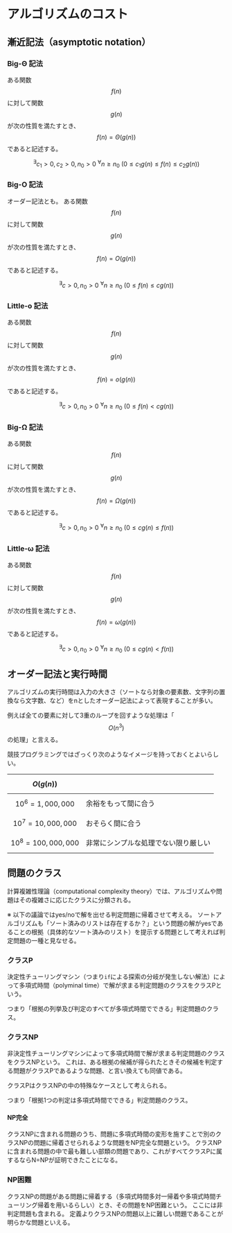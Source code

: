 # アルゴリズムのコスト

## 漸近記法（asymptotic notation）

### Big-Θ 記法

ある関数 $$f(n)$$ に対して関数 $$g(n)$$ が次の性質を満たすとき、$$f(n) = \Theta(g(n))$$ であると記述する。

$$^\exists c_1 > 0, c_2 > 0, n_0 > 0 \ ^\forall n \geq n_0 \ (0 \leq c_1 g(n) \leq f(n) \leq c_2 g(n))$$

### Big-O 記法

オーダー記法とも。
ある関数 $$f(n)$$ に対して関数 $$g(n)$$ が次の性質を満たすとき、$$f(n) = O(g(n))$$ であると記述する。

$$^\exists c > 0, n_0 > 0 \ ^\forall n \geq n_0 \ (0 \leq f(n) \leq c g(n))$$

### Little-o 記法

ある関数 $$f(n)$$ に対して関数 $$g(n)$$ が次の性質を満たすとき、$$f(n) = o(g(n))$$ であると記述する。

$$^\exists c > 0, n_0 > 0 \ ^\forall n \geq n_0 \ (0 \leq f(n) < c g(n))$$

### Big-Ω 記法

ある関数 $$ f(n)$$ に対して関数 $$g(n)$$ が次の性質を満たすとき、$$f(n) = \Omega(g(n))$$ であると記述する。

$$^\exists c > 0, n_0 > 0 \ ^\forall n \geq n_0 \ (0 \leq c g(n) \leq f(n))$$

### Little-ω 記法

ある関数 $$ f(n)$$ に対して関数 $$g(n)$$ が次の性質を満たすとき、$$f(n) = \omega(g(n))$$ であると記述する。

$$^\exists c > 0, n_0 > 0 \ ^\forall n \geq n_0 \ (0 \leq c g(n) < f(n))$$

## オーダー記法と実行時間

アルゴリズムの実行時間は入力の大きさ（ソートなら対象の要素数、文字列の置換なら文字数、など）をnとしたオーダー記法によって表現することが多い。

例えば全ての要素に対して3重のループを回すような処理は「$$O(n^3)$$ の処理」と言える。

競技プログラミングではざっくり次のようなイメージを持っておくとよいらしい。

|$$O(g(n))$$||
|----|----|
|$$10^6 = 1,000,000$$|余裕をもって間に合う|
|$$10^7 = 10,000,000$$|おそらく間に合う|
|$$10^8 = 100,000,000$$|非常にシンプルな処理でない限り厳しい|

## 問題のクラス

計算複雑性理論（computational complexity theory）では、アルゴリズムや問題はその複雑さに応じたクラスに分類される。

※ 以下の議論ではyes/noで解を出せる判定問題に帰着させて考える。
ソートアルゴリズムも「ソート済みのリストは存在するか？」という問題の解がyesであることの根拠（具体的なソート済みのリスト）を提示する問題として考えれば判定問題の一種と見なせる。

### クラスP

決定性チューリングマシン（つまり`if`による探索の分岐が発生しない解法）によって多項式時間（polyminal time）で解が求まる判定問題のクラスをクラスPという。

つまり「根拠の列挙及び判定のすべてが多項式時間でできる」判定問題のクラス。

### クラスNP

非決定性チューリングマシンによって多項式時間で解が求まる判定問題のクラスをクラスNPという。
これは、ある根拠の候補が得られたときその候補を判定する問題がクラスPであるような問題、と言い換えても同値である。

クラスPはクラスNPの中の特殊なケースとして考えられる。

つまり「根拠1つの判定は多項式時間でできる」判定問題のクラス。

#### NP完全

クラスNPに含まれる問題のうち、問題に多項式時間の変形を施すことで別のクラスNPの問題に帰着させられるような問題をNP完全な問題という。
クラスNPに含まれる問題の中で最も難しい部類の問題であり、これがすべてクラスPに属するならN=NPが証明できたことになる。

### NP困難

クラスNPの問題がある問題に帰着する（多項式時間多対一帰着や多項式時間チューリング帰着を用いるらしい）とき、その問題をNP困難という。
ここには非判定問題も含まれる。
定義よりクラスNPの問題以上に難しい問題であることが明らかな問題といえる。
